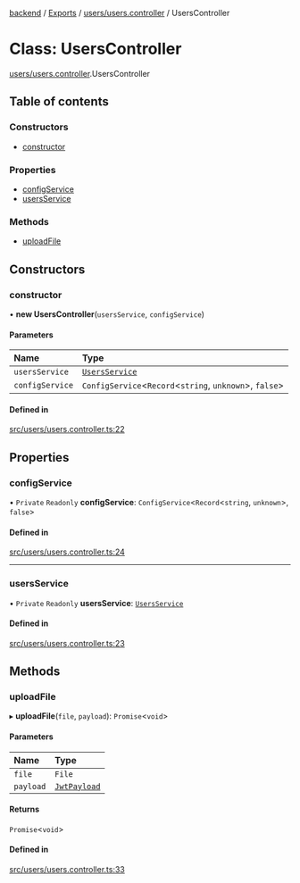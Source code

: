 [backend](../README.md) / [Exports](../modules.md) / [users/users.controller](../modules/users_users_controller.md) / UsersController

# Class: UsersController

[users/users.controller](../modules/users_users_controller.md).UsersController

## Table of contents

### Constructors

- [constructor](users_users_controller.UsersController.md#constructor)

### Properties

- [configService](users_users_controller.UsersController.md#configservice)
- [usersService](users_users_controller.UsersController.md#usersservice)

### Methods

- [uploadFile](users_users_controller.UsersController.md#uploadfile)

## Constructors

### constructor

• **new UsersController**(`usersService`, `configService`)

#### Parameters

| Name | Type |
| :------ | :------ |
| `usersService` | [`UsersService`](users_users_service.UsersService.md) |
| `configService` | `ConfigService`<`Record`<`string`, `unknown`\>, ``false``\> |

#### Defined in

[src/users/users.controller.ts:22](https://github.com/GQDeltex/ft_transcendence/blob/main/backend/src/users/users.controller.ts#L22)

## Properties

### configService

• `Private` `Readonly` **configService**: `ConfigService`<`Record`<`string`, `unknown`\>, ``false``\>

#### Defined in

[src/users/users.controller.ts:24](https://github.com/GQDeltex/ft_transcendence/blob/main/backend/src/users/users.controller.ts#L24)

___

### usersService

• `Private` `Readonly` **usersService**: [`UsersService`](users_users_service.UsersService.md)

#### Defined in

[src/users/users.controller.ts:23](https://github.com/GQDeltex/ft_transcendence/blob/main/backend/src/users/users.controller.ts#L23)

## Methods

### uploadFile

▸ **uploadFile**(`file`, `payload`): `Promise`<`void`\>

#### Parameters

| Name | Type |
| :------ | :------ |
| `file` | `File` |
| `payload` | [`JwtPayload`](../interfaces/auth_strategy_jwt_strategy.JwtPayload.md) |

#### Returns

`Promise`<`void`\>

#### Defined in

[src/users/users.controller.ts:33](https://github.com/GQDeltex/ft_transcendence/blob/main/backend/src/users/users.controller.ts#L33)
